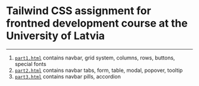 # Tailwind CSS assignment for frontned development course at the University of Latvia

---

1. [`part1.html`](https://github.com/DaniilsFirgers/tailwind_assignment/blob/main/part1.html) contains navbar, grid system, columns, rows, buttons, special fonts
2. [`part2.html`](https://github.com/DaniilsFirgers/tailwind_assignment/blob/main/part2.html) contains navbar tabs, form, table, modal, popover, tooltip
3. [`part3.html`](https://github.com/DaniilsFirgers/tailwind_assignment/blob/main/part3.html) contains navbar pills, accordion

